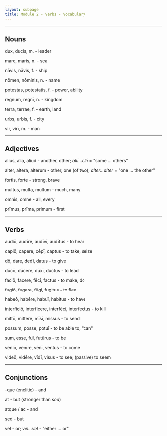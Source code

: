 ```yaml
---
layout: subpage
title: Module 2 - Verbs - Vocabulary
---
```


***

## Nouns

dux, ducis, m. - leader

mare, maris, n. - sea

nāvis, nāvis, f. - ship

nōmen, nōminis, n. - name

potestas, potestatis, f. - power, ability

regnum, regnī, n. - kingdom

terra, terrae, f. - earth, land

urbs, urbis, f. - city

vir, virī, m. - man

***

## Adjectives

alius, alia, aliud - another, other; *aliī...aliī* = "some ... others"

alter, altera, alterum - other, one (of two); *alter...alter* = "one ... the other"

fortis, forte - strong, brave

multus, multa, multum - much, many

omnis, omne - all, every

prīmus, prīma, primum - first

***

## Verbs

audiō, audīre, audīvī, audītus - to hear

capiō, capere, cēpī, captus - to take, seize

dō, dare, dedī, datus - to give

dūcō, dūcere, dūxī, ductus - to lead

faciō, facere, fēcī, factus - to make, do

fugiō, fugere, fūgī, fugitus - to flee

habeō, habēre, habuī, habitus - to have

interficiō, interficere, interfēcī, interfectus - to kill

mittō, mittere, mīsī, missus - to send

possum, posse, potuī - to be able to, "can"

sum, esse, fuī, futūrus - to be

veniō, venīre, vēnī, ventus - to come

videō, vidēre, vīdī, visus - to see; (passive) to seem

***

## Conjunctions

-que (enclitic) - and

at - but (stronger than *sed*)

atque / ac - and

sed - but

vel - or; *vel...vel* - "either ... or"
